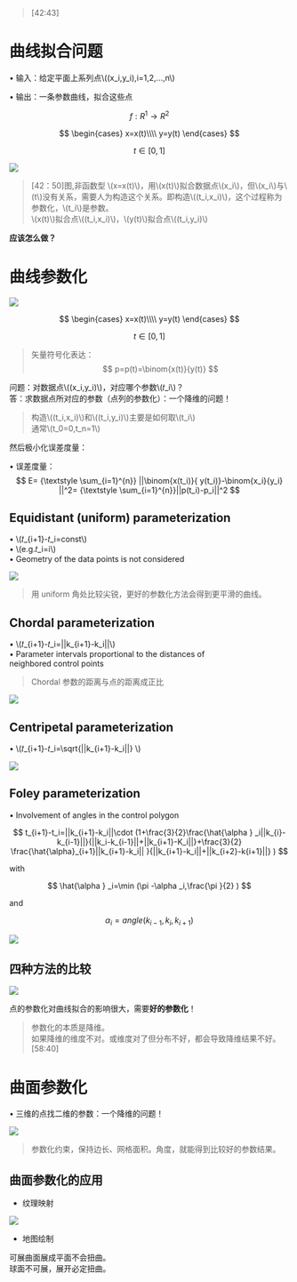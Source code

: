 > [42:43]

# 曲线拟合问题

• 输入：给定平面上系列点\\((x_i,y_i),i=1,2,...,n\\)     

• 输出：一条参数曲线，拟合这些点   

$$
f:R^1 → R^2 
$$ 

$$
\begin{cases}
 x=x(t)\\\\
y=y(t) 
\end{cases}
$$


$$
t\in [0,1]
$$

![](../assets/曲线-1.png)  

> [42：50]图,非函数型
> \\(x=x(t)\\)，用\\(x(t)\\)拟合数据点\\(x_i\\)，但\\(x_i\\)与\\(t\\)没有关系，需要人为构造这个关系。即构造\\((t_i,x_i)\\)，这个过程称为参数化，\\(t_i\\)是参数。    
\\(x(t)\\)拟合点\\((t_i,x_i)\\)，\\(y(t)\\)拟合点\\((t_i,y_i)\\)  

**应该怎么做？**   


# 曲线参数化

![](../assets/曲线-2.png)   

$$
\begin{cases}
 x=x(t)\\\\
y=y(t) 
\end{cases}
$$




$$
t\in [0,1]
$$

> 矢量符号化表达：
$$
p=p(t)=\binom{x(t)}{y(t)} 
$$

问题：对数据点\\((x_i,y_i)\\)，对应哪个参数\\(𝑡_i\\)？  
答：求数据点所对应的参数（点列的参数化）：一个降维的问题！      

> 构造\\((t_i,x_i)\\)和\\((t_i,y_i)\\)主要是如何取\\(t_i\\)   
通常\\(t_0=0,t_n=1\\)    

然后极小化误差度量：  

• 误差度量： 
$$
E= {\textstyle \sum_{i=1}^{n}} ||\binom{x(t_i)}{ y(t_i)}-\binom{x_i}{y_i} ||^2= {\textstyle \sum_{i=1}^{n}}||p(t_i)-p_i||^2
$$

## Equidistant (uniform) parameterization     

• \\(𝑡_{i+1}-𝑡_i=const\\)   
• \\(e.g.𝑡_i=i\\)   
• Geometry of the data points is not considered     

![](../assets/曲线-3.png) 

> 用 uniform 角处比较尖锐，更好的参数化方法会得到更平滑的曲线。

## Chordal parameterization      
• \\(𝑡_{i+1}-𝑡_i=||k_{i+1}-k_i||\\)    
• Parameter intervals proportional to the distances of
neighbored control points      

> Chordal 参数的距离与点的距离成正比    

![](../assets/曲线-9.png)  

## Centripetal parameterization   
• \\(𝑡_{i+1}-𝑡_i=\sqrt{||k_{i+1}-k_i||} \\)  

![](../assets/曲线-4.png)   

## Foley parameterization     
• Involvement of angles in the control polygon      


$$
t_{i+1}-t_i=||k_{i+1}-k_i||\cdot (1+\frac{3}{2}\frac{\hat{\alpha } _i||k_{i}-k_{i-1}||}{||k_i-k_{i-1}||+||k_{i+1}-K_i||}+\frac{3}{2} \frac{\hat{\alpha}_{i+1}||k_{i+1}-k_i|| }{||k_{i+1}-k_i||+||k_{i+2}-k{i+1}||}  )
$$

with

$$
\hat{\alpha } _i=\min (\pi -\alpha _i,\frac{\pi }{2} )
$$

and

$$
\alpha_{i}=angle(k_{i-1},k_i,k_{i+1})
$$

![](../assets/曲线-5.png)  

## 四种方法的比较  

![](../assets/曲线-6.png)   

点的参数化对曲线拟合的影响很大，需要**好的参数化**！  

> 参数化的本质是降维。    
如果降维的维度不对。或维度对了但分布不好，都会导致降维结果不好。[58:40]

# 曲面参数化  

• 三维的点找二维的参数：一个降维的问题！   

![](../assets/曲线-7.png)   

> 参数化约束，保持边长、网格面积。角度，就能得到比较好的参数结果。    

## 曲面参数化的应用

- 纹理映射  

![](../assets/曲线-8.png)   

- 地图绘制     

可展曲面展成平面不会扭曲。    
球面不可展，展开必定扭曲。  